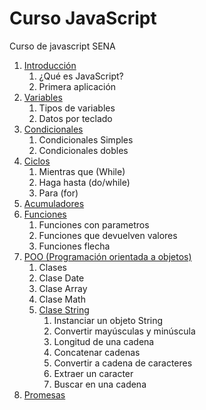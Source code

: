 # Curso JavaScript
Curso de javascript SENA

1. [Introducción](introduccion/readme.md)
     1. ¿Qué es JavaScript?
     2. Primera aplicación
2. [Variables](variables/readme.md)
    1. Tipos de variables
    2. Datos por teclado
3. [Condicionales](condicionales/readme.md)
    1. Condicionales Simples
    2. Condicionales dobles
4. [Ciclos](ciclos/readme.md)
     1. Mientras que (While)
     2. Haga hasta (do/while)
     3. Para (for)
5. [Acumuladores](acumuladores/readme.md)
6. [Funciones](funciones/readme.md)
     1. Funciones con parametros
     2. Funciones que devuelven valores
     3. Funciones flecha
7. [POO (Programación orientada a objetos)](poo/readme.md)
     1. Clases
     2. Clase Date
     3. Clase Array
     4. Clase Math
     5. [Clase String](poo/string/readme.md)
        1. Instanciar un objeto String
        2. Convertir mayúsculas y minúscula
        3. Longitud de una cadena
        4. Concatenar cadenas
        5. Convertir a cadena de caracteres
        6. Extraer un caracter
        7. Buscar en una cadena
8. [Promesas](promesas/readme.md)
